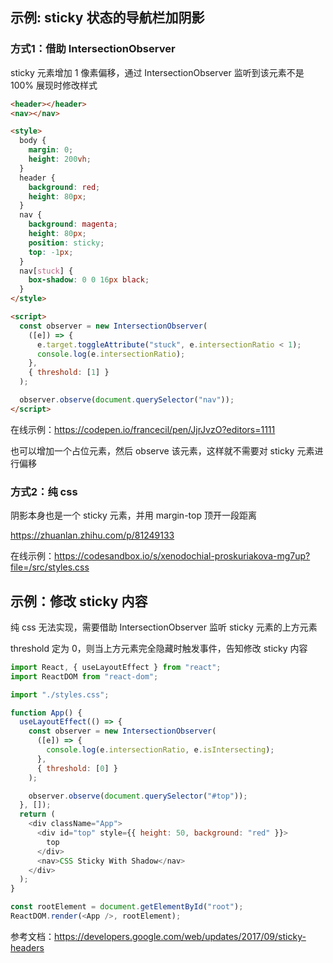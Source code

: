 
## 示例: sticky 状态的导航栏加阴影

### 方式1：借助 IntersectionObserver

sticky 元素增加 1 像素偏移，通过 IntersectionObserver 监听到该元素不是 100% 展现时修改样式

```html
<header></header>
<nav></nav>

<style>
  body {
    margin: 0;
    height: 200vh;
  }
  header {
    background: red;
    height: 80px;
  }
  nav {
    background: magenta;
    height: 80px;
    position: sticky;
    top: -1px; 
  }
  nav[stuck] {
    box-shadow: 0 0 16px black;
  }
</style>

<script>
  const observer = new IntersectionObserver(
    ([e]) => {
      e.target.toggleAttribute("stuck", e.intersectionRatio < 1);
      console.log(e.intersectionRatio);
    },
    { threshold: [1] }
  );

  observer.observe(document.querySelector("nav"));
</script>
```

在线示例：https://codepen.io/francecil/pen/JjrJvzO?editors=1111

也可以增加一个占位元素，然后 observe 该元素，这样就不需要对 sticky 元素进行偏移

### 方式2：纯 css

阴影本身也是一个 sticky 元素，并用 margin-top 顶开一段距离


https://zhuanlan.zhihu.com/p/81249133

在线示例：https://codesandbox.io/s/xenodochial-proskuriakova-mg7up?file=/src/styles.css

## 示例：修改 sticky 内容

纯 css 无法实现，需要借助 IntersectionObserver 监听 sticky 元素的上方元素


threshold 定为 0，则当上方元素完全隐藏时触发事件，告知修改 sticky 内容

```js
import React, { useLayoutEffect } from "react";
import ReactDOM from "react-dom";

import "./styles.css";

function App() {
  useLayoutEffect(() => {
    const observer = new IntersectionObserver(
      ([e]) => {
        console.log(e.intersectionRatio, e.isIntersecting);
      },
      { threshold: [0] }
    );

    observer.observe(document.querySelector("#top"));
  }, []);
  return (
    <div className="App">
      <div id="top" style={{ height: 50, background: "red" }}>
        top
      </div>
      <nav>CSS Sticky With Shadow</nav>
    </div>
  );
}

const rootElement = document.getElementById("root");
ReactDOM.render(<App />, rootElement);

```


参考文档：https://developers.google.com/web/updates/2017/09/sticky-headers